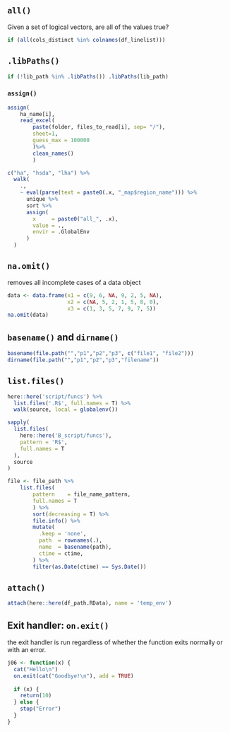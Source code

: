 ## `all()`
Given a set of logical vectors, are all of the values true?
```r
if (all(cols_distinct %in% colnames(df_linelist)))
```

## `.libPaths()`
```r
if (!lib_path %in% .libPaths()) .libPaths(lib_path)
```

### `assign()`
```r
assign(
    ha_name[i],
    read_excel(
        paste(folder, files_to_read[i], sep= "/"),
        sheet=1,
        guess_max = 100000
        )%>%
        clean_names()
        )
```
```r
c("ha", "hsda", "lha") %>%
  walk(
    .,
    ~ eval(parse(text = paste0(.x, "_map$region_name"))) %>%
      unique %>%
      sort %>%
      assign(
        x     = paste0("all_", .x),
        value = .,
        envir = .GlobalEnv
      )
  )
```

## `na.omit()`
removes all incomplete cases of a data object
```r
data <- data.frame(x1 = c(9, 6, NA, 9, 2, 5, NA),     
                   x2 = c(NA, 5, 2, 1, 5, 8, 0),      
                   x3 = c(1, 3, 5, 7, 9, 7, 5))
na.omit(data) 
```

## `basename()` and `dirname()`
```r
basename(file.path("","p1","p2","p3", c("file1", "file2")))
dirname(file.path("","p1","p2","p3","filename"))
```

## `list.files()`
```r title='load everything that follows a name pattern'
here::here('script/funcs') %>% 
  list.files('.R$', full.names = T) %>% 
  walk(source, local = globalenv())

sapply(
  list.files(
    here::here('B_script/funcs'),
    pattern = 'R$',
    full.names = T
  ),
  source
)
```

```r
file <- file_path %>%
    list.files(
        pattern    = file_name_pattern,
        full.names = T
        ) %>% 
        sort(decreasing = T) %>% 
        file.info() %>% 
        mutate(
          .keep = 'none',
          path  = rownames(.),
          name  = basename(path),
          ctime = ctime,
        ) %>% 
        filter(as.Date(ctime) == Sys.Date())
```

## `attach()`
```r title='load data into a deparate environment'
attach(here::here(df_path.RData), name = 'temp_env')
```

## Exit handler: `on.exit()` 
the exit handler is run regardless of whether the function exits normally or with an error.
```r
j06 <- function(x) {
  cat("Hello\n")
  on.exit(cat("Goodbye!\n"), add = TRUE)
  
  if (x) {
    return(10)
  } else {
    stop("Error")
  }
}
```